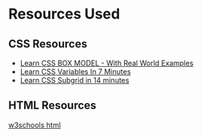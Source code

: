 # Resources Used

## CSS Resources

- [Learn CSS BOX MODEL - With Real World Examples](https://youtu.be/nSst4-WbEZk)
- [Learn CSS Variables In 7 Minutes](https://youtu.be/5wLrz_zUwoU)
- [Learn CSS Subgrid in 14 minutes](https://youtu.be/Yl8hg2FG20Q)

## HTML Resources

[w3schools html](https://www.w3schools.com/html/default.asp)
